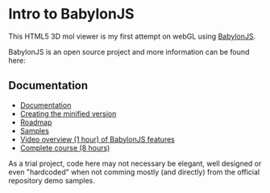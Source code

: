 # Intro to BabylonJS

This HTML5 3D mol viewer is my first attempt on webGL
using [BabylonJS](http://www.babylonjs.com/).

BabylonJS is an open source project and more information
 can be found here:
## Documentation
- [Documentation](https://doc.babylonjs.com)
- [Creating the minified version](http://doc.babylonjs.com/page.php?p=22641)
- [Roadmap](http://doc.babylonjs.com/page.php?p=22681)
- [Samples](https://github.com/BabylonJS/Samples)
- [Video overview (1 hour) of BabylonJS features](http://www.youtube.com/watch?v=z80TYMqsdEM)
- [Complete course (8 hours)](http://www.microsoftvirtualacademy.com/training-courses/introduction-to-webgl-3d-with-html5-and-babylon-js)


As a trial project, code here may not necessary be
elegant, well designed or even "hardcoded" when not
comming mostly (and directly) from the official
repository demo samples.




